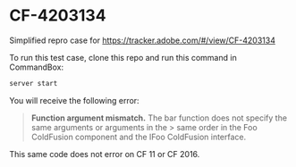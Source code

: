 # CF-4203134

Simplified repro case for https://tracker.adobe.com/#/view/CF-4203134

To run this test case, clone this repo and run this command in CommandBox:

```bash
server start
```

You will receive the following error:

> **Function argument mismatch.**
> The bar function does not specify the same arguments or arguments in the > same order in the Foo ColdFusion component and the IFoo ColdFusion interface.

This same code does not error on CF 11 or CF 2016.